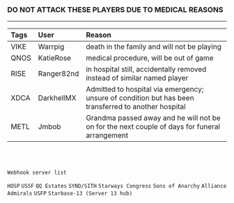 ### DO NOT ATTACK THESE PLAYERS DUE TO MEDICAL REASONS
---

| Tags | User       | Reason |
|:------|:---------- |:-------|
| VIKE | Warrpig | death in the family and will not be playing |
| QNOS | KatieRose | medical procedure, will be out of game |
| RISE | Ranger82nd | in hospital still, accidentally removed instead of similar named player |
| XDCA | DarkhellMX | Admitted to hospital via emergency; unsure of condition but has been transferred to another hospital |
| METL | Jmbob | Grandma passed away and he will not be on for the next couple of days for funeral arrangement |
<br>
<br>

`Webhook server list`

`HOSP`
`USSF`
`QQ Estates`
`SYND/SITH`
`Starways Congress`
`Sons of Anarchy`
`Alliance Admirals`
`USFP`
`Starbase-13 (Server 13 hub)`
